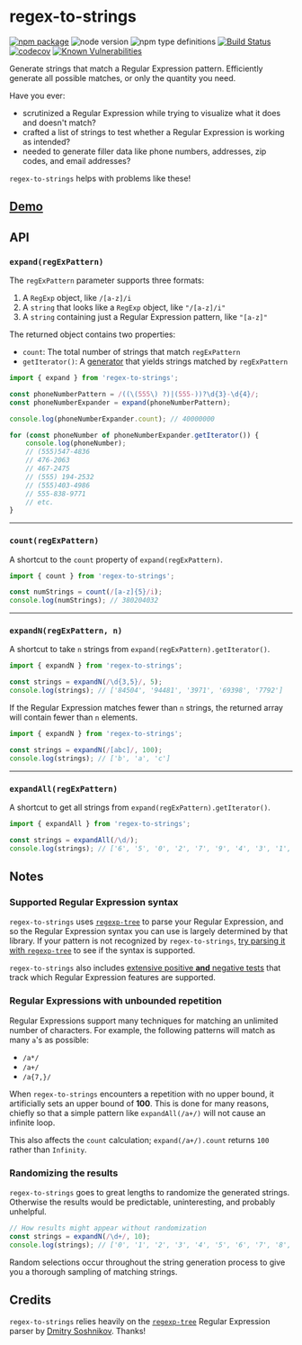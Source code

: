 # regex-to-strings

[![npm package](https://badge.fury.io/js/regex-to-strings.svg)](https://badge.fury.io/js/regex-to-strings)
![node version](https://img.shields.io/node/v/regex-to-strings.svg)
![npm type definitions](https://img.shields.io/npm/types/regex-to-strings)
[![Build Status](https://travis-ci.org/wimpyprogrammer/regex-to-strings.svg?branch=main)](https://travis-ci.org/wimpyprogrammer/regex-to-strings)
[![codecov](https://codecov.io/gh/wimpyprogrammer/regex-to-strings/branch/main/graph/badge.svg)](https://codecov.io/gh/wimpyprogrammer/regex-to-strings)
[![Known Vulnerabilities](https://snyk.io/test/github/wimpyprogrammer/regex-to-strings/badge.svg)](https://snyk.io/test/github/wimpyprogrammer/regex-to-strings)

Generate strings that match a Regular Expression pattern. Efficiently generate all possible matches, or only the quantity you need.

Have you ever:

- scrutinized a Regular Expression while trying to visualize what it does and doesn't match?
- crafted a list of strings to test whether a Regular Expression is working as intended?
- needed to generate filler data like phone numbers, addresses, zip codes, and email addresses?

`regex-to-strings` helps with problems like these!

## <a href="https://www.wimpyprogrammer.com/regex-to-strings/">Demo</a>

## API

### `expand(regExPattern)`

The `regExPattern` parameter supports three formats:

1. A `RegExp` object, like `/[a-z]/i`
1. A `string` that looks like a `RegExp` object, like `"/[a-z]/i"`
1. A `string` containing just a Regular Expression pattern, like `"[a-z]"`

The returned object contains two properties:

- `count`: The total number of strings that match `regExPattern`
- `getIterator()`: A [generator](https://developer.mozilla.org/en-US/docs/Web/JavaScript/Reference/Global_Objects/Generator) that yields strings matched by `regExPattern`

```js
import { expand } from 'regex-to-strings';

const phoneNumberPattern = /((\(555\) ?)|(555-))?\d{3}-\d{4}/;
const phoneNumberExpander = expand(phoneNumberPattern);

console.log(phoneNumberExpander.count); // 40000000

for (const phoneNumber of phoneNumberExpander.getIterator()) {
	console.log(phoneNumber);
	// (555)547-4836
	// 476-2063
	// 467-2475
	// (555) 194-2532
	// (555)403-4986
	// 555-838-9771
	// etc.
}
```

---

### `count(regExPattern)`

A shortcut to the `count` property of `expand(regExPattern)`.

```js
import { count } from 'regex-to-strings';

const numStrings = count(/[a-z]{5}/i);
console.log(numStrings); // 380204032
```

---

### `expandN(regExPattern, n)`

A shortcut to take `n` strings from `expand(regExPattern).getIterator()`.

```js
import { expandN } from 'regex-to-strings';

const strings = expandN(/\d{3,5}/, 5);
console.log(strings); // ['84504', '94481', '3971', '69398', '7792']
```

If the Regular Expression matches fewer than `n` strings, the returned array will contain fewer than `n` elements.

```js
import { expandN } from 'regex-to-strings';

const strings = expandN(/[abc]/, 100);
console.log(strings); // ['b', 'a', 'c']
```

---

### `expandAll(regExPattern)`

A shortcut to get all strings from `expand(regExPattern).getIterator()`.

```js
import { expandAll } from 'regex-to-strings';

const strings = expandAll(/\d/);
console.log(strings); // ['6', '5', '0', '2', '7', '9', '4', '3', '1', '8']
```

## Notes

### Supported Regular Expression syntax

`regex-to-strings` uses [`regexp-tree`](https://www.npmjs.com/package/regexp-tree) to parse your Regular Expression, and so the Regular Expression syntax you can use is largely determined by that library. If your pattern is not recognized by `regex-to-strings`, [try parsing it with `regexp-tree`](https://astexplorer.net/#/gist/4ea2b52f0e546af6fb14f9b2f5671c1c/39b55944da3e5782396ffa1fea3ba68d126cd394) to see if the syntax is supported.

`regex-to-strings` also includes [extensive positive **and** negative tests](https://github.com/wimpyprogrammer/regex-to-strings/blob/main/src/pattern.spec.ts) that track which Regular Expression features are supported.

### Regular Expressions with unbounded repetition

Regular Expressions support many techniques for matching an unlimited number of characters. For example, the following patterns will match as many `a`'s as possible:

- `/a*/`
- `/a+/`
- `/a{7,}/`

When `regex-to-strings` encounters a repetition with no upper bound, it artificially sets an upper bound of **100**. This is done for many reasons, chiefly so that a simple pattern like `expandAll(/a+/)` will not cause an infinite loop.

This also affects the `count` calculation; `expand(/a+/).count` returns `100` rather than `Infinity`.

### Randomizing the results

`regex-to-strings` goes to great lengths to randomize the generated strings. Otherwise the results would be predictable, uninteresting, and probably unhelpful.

```js
// How results might appear without randomization
const strings = expandN(/\d+/, 10);
console.log(strings); // ['0', '1', '2', '3', '4', '5', '6', '7', '8', '9']
```

Random selections occur throughout the string generation process to give you a thorough sampling of matching strings.

## Credits

`regex-to-strings` relies heavily on the [`regexp-tree`](https://www.npmjs.com/package/regexp-tree) Regular Expression parser by [Dmitry Soshnikov](https://github.com/DmitrySoshnikov). Thanks!
